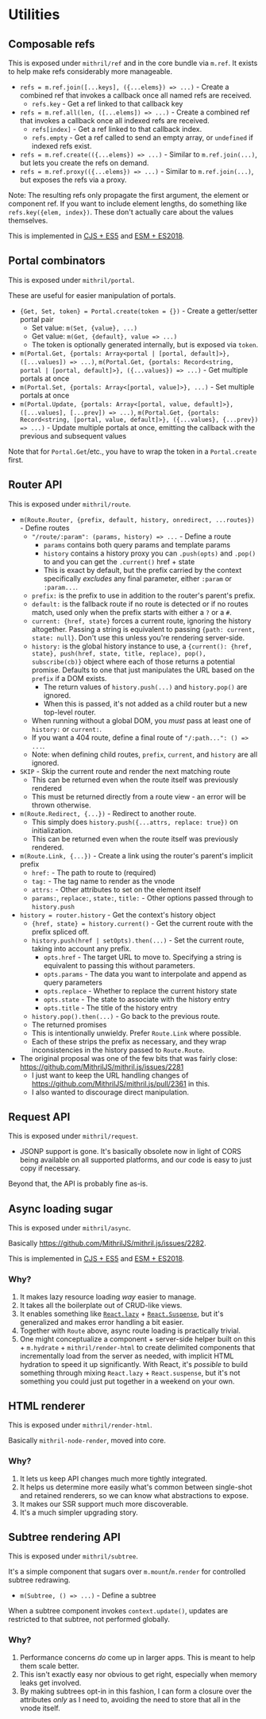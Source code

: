 # Utilities

## Composable refs

This is exposed under `mithril/ref` and in the core bundle via `m.ref`. It exists to help make refs considerably more manageable.

- `refs = m.ref.join([...keys], ({...elems}) => ...)` - Create a combined ref that invokes a callback once all named refs are received.
    - `refs.key` - Get a ref linked to that callback key
- `refs = m.ref.all(len, ([...elems]) => ...)` - Create a combined ref that invokes a callback once all indexed refs are received.
    - `refs[index]` - Get a ref linked to that callback index.
    - `refs.empty` - Get a ref called to send an empty array, or `undefined` if indexed refs exist.
- `refs = m.ref.create(({...elems}) => ...)` - Similar to `m.ref.join(...)`, but lets you create the refs on demand.
- `refs = m.ref.proxy(({...elems}) => ...)` - Similar to `m.ref.join(...)`, but exposes the refs via a proxy.

Note: The resulting refs only propagate the first argument, the element or component ref. If you want to include element lengths, do something like `refs.key({elem, index})`. These don't actually care about the values themselves.

This is implemented in [CJS + ES5](https://github.com/isiahmeadows/mithril.js/blob/v3-redesign/src/cjs/ref.js) and [ESM + ES2018](https://github.com/isiahmeadows/mithril.js/blob/v3-redesign/src/esm/ref.js).

## Portal combinators

This is exposed under `mithril/portal`.

These are useful for easier manipulation of portals.

- `{Get, Set, token} = Portal.create(token = {})` - Create a getter/setter portal pair
	- Set value: `m(Set, {value}, ...)`
	- Get value: `m(Get, {default}, value => ...)`
    - The token is optionally generated internally, but is exposed via `token`.
- `m(Portal.Get, {portals: Array<portal | [portal, default]>}, ([...values]) => ...)`, `m(Portal.Get, {portals: Record<string, portal | [portal, default]>}, ({...values}) => ...)` - Get multiple portals at once
- `m(Portal.Set, {portals: Array<[portal, value]>}, ...)` - Set multiple portals at once
- `m(Portal.Update, {portals: Array<[portal, value, default]>}, ([...values], [...prev]) => ...)`, `m(Portal.Get, {portals: Record<string, [portal, value, default]>}, ({...values}, {...prev}) => ...)` - Update multiple portals at once, emitting the callback with the previous and subsequent values

Note that for `Portal.Get`/etc., you have to wrap the token in a `Portal.create` first.

## Router API

This is exposed under `mithril/route`.

- `m(Route.Router, {prefix, default, history, onredirect, ...routes})` - Define routes
    - `"/route/:param": (params, history) => ...` - Define a route
        - `params` contains both query params and template params
        - `history` contains a history proxy you can `.push(opts)` and `.pop()` to and you can get the `.current()` href + state
        - This is exact by default, but the prefix carried by the context specifically *excludes* any final parameter, either `:param` or `:param...`.
    - `prefix:` is the prefix to use in addition to the router's parent's prefix.
    - `default:` is the fallback route if no route is detected or if no routes match, used only when the prefix starts with either a `?` or a `#`.
    - `current: {href, state}` forces a current route, ignoring the history altogether. Passing a string is equivalent to passing `{path: current, state: null}`. Don't use this unless you're rendering server-side.
    - `history:` is the global history instance to use, a `{current(): {href, state}, push(href, state, title, replace), pop(), subscribe(cb)}` object where each of those returns a potential promise. Defaults to one that just manipulates the URL based on the `prefix` if a DOM exists.
        - The return values of `history.push(...)` and `history.pop()` are ignored.
        - When this is passed, it's not added as a child router but a new top-level router.
    - When running without a global DOM, you *must* pass at least one of `history:` or `current:`.
    - If you want a 404 route, define a final route of `"/:path...": () => ...`.
    - Note: when defining child routes, `prefix`, `current`, and `history` are all ignored.
- `SKIP` - Skip the current route and render the next matching route
    - This can be returned even when the route itself was previously rendered
    - This must be returned directly from a route view - an error will be thrown otherwise.
- `m(Route.Redirect, {...})` - Redirect to another route.
    - This simply does `history.push({...attrs, replace: true})` on initialization.
    - This can be returned even when the route itself was previously rendered.
- `m(Route.Link, {...})` - Create a link using the router's parent's implicit prefix
    - `href:` - The path to route to (required)
    - `tag:` - The tag name to render as the vnode
    - `attrs:` - Other attributes to set on the element itself
    - `params:`, `replace:`, `state:`, `title:` - Other options passed through to `history.push`
- `history = router.history` - Get the context's history object
    - `{href, state} = history.current()` - Get the current route with the prefix spliced off.
    - `history.push(href | setOpts).then(...)` - Set the current route, taking into account any prefix.
        - `opts.href` - The target URL to move to. Specifying a string is equivalent to passing this without parameters.
        - `opts.params` - The data you want to interpolate and append as query parameters
        - `opts.replace` - Whether to replace the current history state
        - `opts.state` - The state to associate with the history entry
        - `opts.title` - The title of the history entry
    - `history.pop().then(...)` - Go back to the previous route.
    - The returned promises
    - This is intentionally unwieldy. Prefer `Route.Link` where possible.
    - Each of these strips the prefix as necessary, and they wrap inconsistencies in the history passed to `Route.Route`.
- The original proposal was one of the few bits that was fairly close: https://github.com/MithrilJS/mithril.js/issues/2281
    - I just want to keep the URL handling changes of https://github.com/MithrilJS/mithril.js/pull/2361 in this.
    - I also wanted to discourage direct manipulation.

## Request API

This is exposed under `mithril/request`.

- JSONP support is gone. It's basically obsolete now in light of CORS being available on all supported platforms, and our code is easy to just copy if necessary.

Beyond that, the API is probably fine as-is.

## Async loading sugar

This is exposed under `mithril/async`.

Basically https://github.com/MithrilJS/mithril.js/issues/2282.

This is implemented in [CJS + ES5](https://github.com/isiahmeadows/mithril.js/blob/v3-redesign/src/cjs/async.js) and [ESM + ES2018](https://github.com/isiahmeadows/mithril.js/blob/v3-redesign/src/esm/async.js).

### Why?

1. It makes lazy resource loading *way* easier to manage.
1. It takes all the boilerplate out of CRUD-like views.
1. It enables something like [`React.lazy`](https://reactjs.org/docs/code-splitting.html#reactlazy) + [`React.Suspense`](https://reactjs.org/docs/code-splitting.html#suspense), but it's generalized and makes error handling a bit easier.
1. Together with `Route` above, async route loading is practically trivial.
1. One might conceptualize a component + server-side helper built on this + `m.hydrate` + `mithril/render-html` to create delimited components that incrementally load from the server as needed, with implicit HTML hydration to speed it up significantly. With React, it's *possible* to build something through mixing `React.lazy` + `React.suspense`, but it's not something you could just put together in a weekend on your own.

## HTML renderer

This is exposed under `mithril/render-html`.

Basically `mithril-node-render`, moved into core.

### Why?

1. It lets us keep API changes much more tightly integrated.
1. It helps us determine more easily what's common between single-shot and retained renderers, so we can know what abstractions to expose.
1. It makes our SSR support much more discoverable.
1. It's a much simpler upgrading story.

## Subtree rendering API

This is exposed under `mithril/subtree`.

It's a simple component that sugars over `m.mount`/`m.render` for controlled subtree redrawing.

- `m(Subtree, () => ...)` - Define a subtree

When a subtree component invokes `context.update()`, updates are restricted to that subtree, not performed globally.

### Why?

1. Performance concerns *do* come up in larger apps. This is meant to help them scale better.
1. This isn't exactly easy nor obvious to get right, especially when memory leaks get involved.
1. By making subtrees opt-in in this fashion, I can form a closure over the attributes *only* as I need to, avoiding the need to store that all in the vnode itself.
